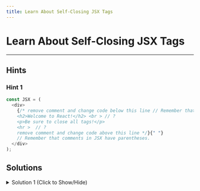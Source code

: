```yaml
---
title: Learn About Self-Closing JSX Tags
---
```

# Learn About Self-Closing JSX Tags


---
## Hints

### Hint 1
```js
const JSX = (
  <div>
    {/* remove comment and change code below this line // Remember that comments in JSX have parentheses.
    <h2>Welcome to React!</h2> <br > // ?
    <p>Be sure to close all tags!</p>
    <hr >  // ?
    remove comment and change code above this line */}{" "}
    // Remember that comments in JSX have parentheses.
  </div>
);
```


## Solutions 

<details><summary>Solution 1 (Click to Show/Hide)</summary>

```jsx
const JSX = (
  <div>
    
    <h2>Welcome to React!</h2> <br />
    <p>Be sure to close all tags!</p>
    <hr />
        
  </div>
);
```
</details>
